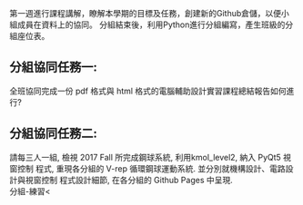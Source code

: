 第一週進行課程講解，瞭解本學期的目標及任務，創建新的Github倉儲，以便小組成員在資料上的協同。
分組結束後，利用Python進行分組編寫，產生班級的分組座位表。
## 分組協同任務一:
全班協同完成一份 pdf 格式與 html 格式的電腦輔助設計實習課程總結報告如何進行?
## 分組協同任務二:
請每三人一組, 檢視 2017 Fall 所完成鋼球系統, 利用kmol_level2, 納入 PyQt5 視窗控制
程式, 重現各分組的 V-rep 循環鋼球運動系統. 並分別就機構設計、電路設計與視窗控制
程式設計細節, 在各分組的 Github Pages 中呈現.
<br>
<a herf="https://www.youtube.com/watch?v=ntJZYp6JEH4&feature=youtu.be">分組-練習<
